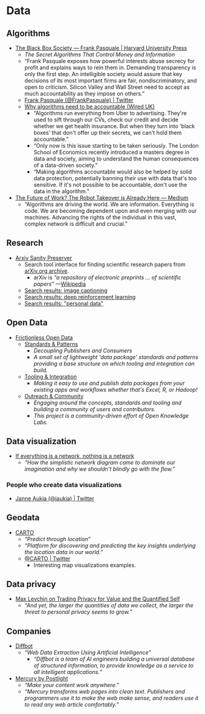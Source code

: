 # Data



## Algorithms

- [The Black Box Society — Frank Pasquale | Harvard University Press](http://www.hup.harvard.edu/catalog.php?isbn=9780674368279)
  - _The Secret Algorithms That Control Money and Information_
  - “Frank Pasquale exposes how powerful interests abuse secrecy for profit and explains ways to rein them in. Demanding transparency is only the first step. An intelligible society would assure that key decisions of its most important firms are fair, nondiscriminatory, and open to criticism. Silicon Valley and Wall Street need to accept as much accountability as they impose on others.”
  - [Frank Pasquale (@FrankPasquale) | Twitter](https://twitter.com/FrankPasquale)
  - [Why algorithms need to be accountable (Wired UK)](http://www.wired.co.uk/news/archive/2016-01/29/make-algorithms-accountable)
    - “Algorithms run everything from Uber to advertising. They're used to sift through our CVs, check our credit and decide whether we get health insurance. But when they turn into ‘black boxes’ that don't offer up their secrets, we can't hold them accountable.”
    - “Only now is this issue starting to be taken seriously. The London School of Economics recently introduced a masters degree in data and society, aiming to understand the human consequences of a data-driven society.”
    - “Making algorithms accountable would also be helped by solid data protection, potentially banning their use with data that's too sensitive. If it's not possible to be accountable, don't use the data in the algorithm.”
- [The Future of Work? The Robot Takeover is Already Here — Medium](https://medium.com/@jannaq/the-robot-takeover-is-already-here-5aa55e1d136a#.nl4ucvb20)
  - “Algorithms are driving the world. We are information. Everything is code. We are becoming dependent upon and even merging with our machines. Advancing the rights of the individual in this vast, complex network is difficult and crucial.”



## Research

- [Arxiv Sanity Preserver](http://www.arxiv-sanity.com/)
  - Search tool interface for finding scientific research papers from [arXiv.org archive](http://arxiv.org/).
    - arXiv is _“a repository of electronic preprints … of scientific papers”_ —[Wikipedia](https://en.wikipedia.org/wiki/ArXiv)
  - [Search results: image captioning](http://www.arxiv-sanity.com/search?q=image+captioning)
  - [Search results: deep reinforcement learning](http://www.arxiv-sanity.com/search?q=deep+reinforcement+learning)
  - [Search results: "personal data"](http://www.arxiv-sanity.com/search?q=%22personal+data%22)



## Open Data

- [Frictionless Open Data](http://data.okfn.org/)
  - [Standards & Patterns](http://data.okfn.org/standards)
    - _Decoupling Publishers and Consumers_
    - _A small set of lightweight 'data package' standards and patterns providing a base structure on which tooling and integration can build._
  - [Tooling & Integration](http://data.okfn.org/tools)
    - _Making it easy to use and publish data packages from your existing apps and workflows whether that's Excel, R, or Hadoop!_
  - [Outreach & Community](http://data.okfn.org/contribute)
    - _Engaging around the concepts, standards and tooling and building a community of users and contributors._
    - _This project is a community-driven effort of Open Knowledge Labs._


## Data visualization

- [If everything is a network, nothing is a network](https://visualisingadvocacy.org/blog/if-everything-network-nothing-network)
  - _“How the simplistic network diagram came to dominate our imagination and why we shouldn’t blindly go with the flow.”_


### People who create data visualizations

- [Janne Aukia (@jaukia) | Twitter](https://twitter.com/jaukia)


## Geodata

- [CARTO](https://carto.com/)
  - _“Predict through location”_
  - _“Platform for discovering and predicting the key insights underlying the location data in our world.”_
  - [@CARTO | Twitter](https://twitter.com/CARTO)
    - Interesting map visualizations examples.



## Data privacy

- [Max Levchin on Trading Privacy for Value and the Quantified Self](http://blog.mixpanel.com/2016/05/17/max-levchin-quantified-self-and-privacy/)
  - _“And yet, the larger the quantities of data we collect, the larger the threat to personal privacy seems to grow.”_


## Companies

- [Diffbot](https://www.diffbot.com/)
  - _“Web Data Extraction Using Artificial Intelligence”_
    - _“Diffbot is a team of AI engineers building a universal database of structured information, to provide knowledge as a service to all intelligent applications.”_
- [Mercury by Postlight](https://mercury.postlight.com/)
  - _“Make your content work anywhere.”_
  - _“Mercury transforms web pages into clean text. Publishers and programmers use it to make the web make sense, and readers use it to read any web article comfortably.”_



  